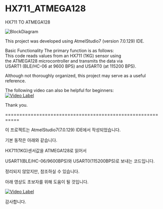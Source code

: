 # HX711_ATMEGA128
HX711 TO ATMEGA128   

![BlockDiagram](https://github.com/top60331/HX711_ATMEGA128/assets/31553672/2be60195-b590-4db9-b800-db8692c1b4fb)

This project was developed using AtmelStudio7 (version 7.0.129) IDE.

Basic Functionality
The primary function is as follows:   
This code reads values from an HX711 (1KG) sensor using    
the ATMEGA128 microcontroller and transmits the data via    
USART1 (BLE/HC-06 at 9600 BPS) and USART0 (at 115200 BPS).

Although not thoroughly organized, this project may serve as a useful reference.

The following video can also be helpful for beginners:   
[![Video Label](http://img.youtube.com/vi/uLR1RNqJ1Mw/0.jpg)](https://youtu.be/yG3xYrAmbDI)

Thank you.

===========================================================   

이 프로젝트는 AtmelStudio7(7.0.129) IDE에서 작성되었습니다.

기본 동작은 아래와 같습니다.

HX711(1KG)센서값을 ATMEGA128로 읽어서 

USART1(BLE/HC-06/9600BPS)와 USART0(115200BPS)로 보내는 코드입니다.

정리되지 않았지만, 참조하실 수 있습니다.

아래 영상도 초보자를 위해 도움이 될 것입니다.

[![Video Label](http://img.youtube.com/vi/uLR1RNqJ1Mw/0.jpg)](https://youtu.be/yG3xYrAmbDI)

감사합니다.